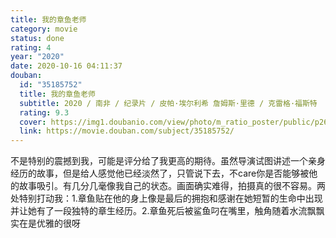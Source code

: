 ```yaml
---
title: 我的章鱼老师
category: movie
status: done
rating: 4
year: "2020"
date: 2020-10-16 04:11:37
douban:
  id: "35185752"
  title: 我的章鱼老师
  subtitle: 2020 / 南非 / 纪录片 / 皮帕·埃尔利希 詹姆斯·里德 / 克雷格·福斯特
  rating: 9.3
  cover: https://img1.doubanio.com/view/photo/m_ratio_poster/public/p2619541259.jpg
  link: https://movie.douban.com/subject/35185752/
---
```


不是特别的震撼到我，可能是评分给了我更高的期待。虽然导演试图讲述一个亲身经历的故事，但是给人感觉他已经淡然了，只管说下去，不care你是否能够被他的故事吸引。有几分几毫像我自己的状态。画面确实难得，拍摄真的很不容易。两处特别打动我：1.章鱼贴在他的身上像是最后的拥抱和感谢在她短暂的生命中出现并让她有了一段独特的章生经历。2.章鱼死后被鲨鱼叼在嘴里，触角随着水流飘飘实在是优雅的很呀